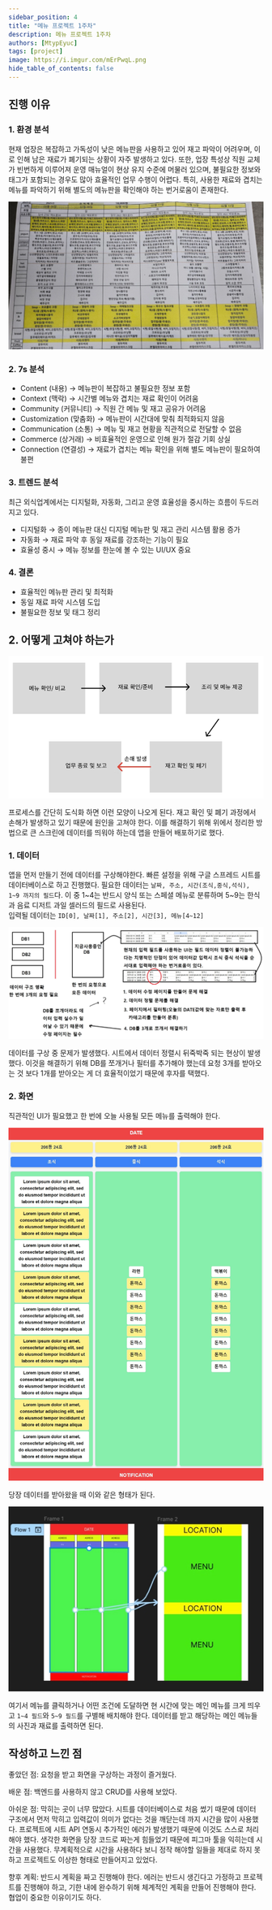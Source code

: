 ```yaml
---
sidebar_position: 4
title: "메뉴 프로젝트 1주차"
description: 메뉴 프로젝트 1주차
authors: [MtypEyuc]
tags: [project]
image: https://i.imgur.com/mErPwqL.png
hide_table_of_contents: false
---
```


## 진행 이유

### 1. 환경 분석

현재 업장은 복잡하고 가독성이 낮은 메뉴판을 사용하고 있어 재고 파악이 어려우며, 이로 인해 남은 재료가 폐기되는 상황이 자주 발생하고 있다. 
또한, 업장 특성상 직원 교체가 빈번하게 이루어져 운영 매뉴얼이 현상 유지 수준에 머물러 있으며, 불필요한 정보와 태그가 포함되는 경우도 많아 효율적인 업무 수행이 어렵다. 
특히, 사용한 재료와 겹치는 메뉴를 파악하기 위해 별도의 메뉴판을 확인해야 하는 번거로움이 존재한다.

![](./img/0217/001.webp)


### 2. 7s 분석
- Content (내용) → 메뉴판이 복잡하고 불필요한 정보 포함  
- Context (맥락) → 시간별 메뉴와 겹치는 재료 확인이 어려움  
- Community (커뮤니티) → 직원 간 메뉴 및 재고 공유가 어려움  
- Customization (맞춤화) → 메뉴판이 시간대에 맞춰 최적화되지 않음  
- Communication (소통) → 메뉴 및 재고 현황을 직관적으로 전달할 수 없음  
- Commerce (상거래) → 비효율적인 운영으로 인해 원가 절감 기회 상실  
- Connection (연결성) → 재료가 겹치는 메뉴 확인을 위해 별도 메뉴판이 필요하여 불편  

### 3. 트렌드 분석
최근 외식업계에서는 디지털화, 자동화, 그리고 운영 효율성을 중시하는 흐름이 두드러지고 있다.
- 디지털화 → 종이 메뉴판 대신 디지털 메뉴판 및 재고 관리 시스템 활용 증가
- 자동화 → 재료 파악 후 동일 재료를 강조하는 기능이 필요
- 효율성 중시 → 메뉴 정보를 한눈에 볼 수 있는 UI/UX 중요

### 4. 결론 

- 효율적인 메뉴판 관리 및 최적화
- 동일 재료 파악 시스템 도입
- 불필요한 정보 및 태그 정리

## 2. 어떻게 고쳐야 하는가

![](./img/0217/002.webp)

프로세스를 간단히 도식화 하면 이런 모양이 나오게 된다. 재고 확인 및 폐기 과정에서 손해가 발생하고 있기 때문에 원인을 고쳐야 한다.
이를 해결하기 위해 위에서 정리한 방법으로 큰 스크린에 데이터를 띄워야 하는데 앱을 만들어 배포하기로 했다.

### 1. 데이터
앱을 먼저 만들기 전에 데이터를 구상해야한다. 빠른 설정을 위해 구글 스프레드 시트를 데이터베이스로 하고 진행했다.
필요한 데이터는 `날짜, 주소, 시간(조식,중식,석식), 1~9 까지의 필드`다. 이 중 1~4는 반드시 양식 또는 스페셜 메뉴로 분류하며 5~9는 한식과 음료 디저트 과일 셀러드의 필드로 사용된다.  
입력될 데이터는 `ID[0], 날짜[1], 주소[2], 시간[3], 메뉴[4~12]`

![](./img/0217/004.webp)

데이터를 구상 중 문제가 발생했다. 시트에서 데이터 정렬시 뒤죽박죽 되는 현상이 발생했다. 이것을 해결하기 위해 DB를 쪼개거나 필터를 추가해야 했는데 요청 3개를 받아오는 것 보다 1개를 받아오는 게 더 효율적이었기 때문에 후자를 택했다.

### 2. 화면
직관적인 UI가 필요했고 한 번에 오늘 사용될 모든 메뉴를 출력해야 한다. 

![](./img/0217/003.webp)

당장 데이터를 받아왔을 때 이와 같은 형태가 된다. 

![](./img/0217/005.webp)

여기서 메뉴를 클릭하거나 어떤 조건에 도달하면 현 시간에 맞는 메인 메뉴를 크게 띄우고 `1~4 필드`와 `5~9 필드`를 구별해 배치해야 한다.
데이터를 받고 해당하는 메인 메뉴들의 사진과 재료를 출력하면 된다.

## 작성하고 느낀 점
좋았던 점: 요청을 받고 화면을 구상하는 과정이 즐거웠다. 

배운 점: 백엔드를 사용하지 않고 CRUD를 사용해 보았다. 

아쉬운 점: 막히는 곳이 너무 많았다. 시트를 데이터베이스로 처음 썼기 때문에 데이터 구조에서 먼저 막히고 입력값이 의미가 없다는 것을 깨닫는데 까지 시간을 많이 사용했다. 프로젝트에 시트 API 연동시 추가적인 에러가 발생했기 때문에 이것도 스스로 처리해야 했다.
생각한 화면을 당장 코드로 짜는게 힘들었기 때문에 피그마 툴을 익히는데 시간을 사용했다. 무계획적으로 시간을 사용하다 보니 정작 해야할 일들을 제대로 하지 못하고 프로젝트도 이상한 형태로 만들어지고 있었다.

향후 계획: 반드시 계획을 짜고 진행해야 한다. 에러는 반드시 생긴다고 가정하고 프로젝트를 진행해야 하고, 기한 내에 완수하기 위해 체계적인 계획을 만들어 진행해야 한다. 협업이 중요한 이유이기도 하다.










